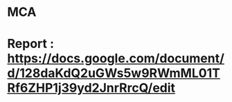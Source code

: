 # MCA

# Report : https://docs.google.com/document/d/128daKdQ2uGWs5w9RWmML01TRf6ZHP1j39yd2JnrRrcQ/edit
